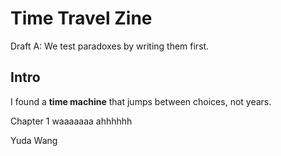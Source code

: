 # Time Travel Zine

Draft A: We test paradoxes by writing them first.

## Intro
I found a **time machine** that jumps between choices, not years.

Chapter 1
waaaaaaa
ahhhhhh

Yuda Wang
